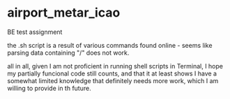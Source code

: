 # airport_metar_icao
BE test assignment


the .sh script is a result of various commands found online - seems like parsing data containing "/" does not work.

all in all, given I am not proficient in running shell scripts in Terminal, I hope my partially funcional code still counts, 
and that it at least shows I have a somewhat limited knowledge that definitely needs more work, which I am willing to provide
in th future.

